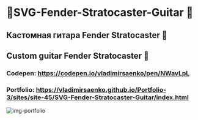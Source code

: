 # 🎸SVG-Fender-Stratocaster-Guitar 🎸

## Кастомная гитара Fender Stratocaster 🎸
## Custom guitar Fender Stratocaster 🎸

### Codepen: https://codepen.io/vladimirsaenko/pen/NWavLpL

### Portfolio: https://vladimirsaenko.github.io/Portfolio-3/sites/site-45/SVG-Fender-Stratocaster-Guitar/index.html

![img-portfolio](https://user-images.githubusercontent.com/56477695/149622238-7fc7c677-7732-4475-bec7-11bc770850a6.jpg)
